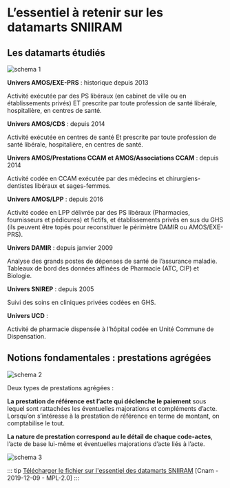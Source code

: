 # L’essentiel à retenir sur les datamarts SNIIRAM

## Les datamarts étudiés

![schema 1](../files/Cnam/images_datamart/Image01.png)


**Univers AMOS/EXE-PRS** :  historique depuis 2013

Activité exécutée par des PS libéraux (en cabinet de ville ou en établissements privés) ET prescrite par toute profession de santé libérale, hospitalière, en centres de santé.

**Univers AMOS/CDS** : depuis 2014

Activité exécutée en centres de santé Et prescrite par toute profession de santé libérale, hospitalière, en centres de santé.

**Univers AMOS/Prestations CCAM et AMOS/Associations CCAM** : depuis 2014

Activité codée en CCAM exécutée par des médecins et chirurgiens-dentistes libéraux et sages-femmes.

**Univers AMOS/LPP** : depuis 2016

Activité codée en LPP délivrée par  des PS libéraux (Pharmacies,  fournisseurs et pédicures) et fictifs, et établissements privés en sus du GHS (ils peuvent être topés pour reconstituer le périmètre DAMIR ou AMOS/EXE-PRS).

**Univers DAMIR** : depuis janvier 2009

Analyse des grands postes de dépenses de santé de l’assurance maladie.
Tableaux de bord des données affinées de Pharmacie (ATC, CIP) et Biologie. 

**Univers SNIREP** : depuis 2005

Suivi des soins en cliniques privées codées en GHS.

**Univers UCD** : 

Activité de pharmacie dispensée à l’hôpital codée en Unité Commune de Dispensation.


## Notions fondamentales : prestations agrégées

![schema 2](../files/Cnam/images_datamart/Image02.png)


Deux types de prestations agrégées : 

**La prestation de référence est l’acte qui déclenche le paiement** sous lequel sont rattachées les éventuelles majorations et compléments d’acte. 
Lorsqu’on s’intéresse à la prestation de référence en terme de montant, on comptabilise le tout.

**La nature de prestation correspond au le détail de chaque code-actes**, l’acte de base lui-même et éventuelles majorations d’acte liés à l’acte.


![schema 3](../files/Cnam/images_datamart/Image03.png)






::: tip
[Télécharger le fichier sur l'essentiel des datamarts SNIIRAM](../../files/Cnam/2019-12-02-Datamarts-sniiram.pptx) [Cnam - 2019-12-09 - MPL-2.0]
:::
